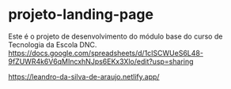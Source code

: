 # projeto-landing-page 
Este é o projeto de desenvolvimento do módulo base do curso de Tecnologia da Escola DNC.
https://docs.google.com/spreadsheets/d/1cISCWUeS6L48-9fZUWR4k6V6qMIncxhNJps6EKx3Xlo/edit?usp=sharing

https://leandro-da-silva-de-araujo.netlify.app/
